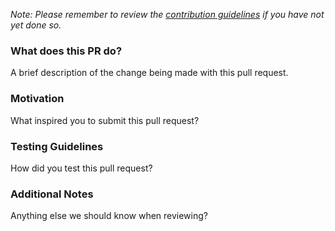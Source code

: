 *Note: Please remember to review the [contribution guidelines](https://github.com/DataDog/dd-lambda-go/blob/master/CONTRIBUTING.md)
if you have not yet done so.*

### What does this PR do?

A brief description of the change being made with this pull request.

### Motivation

What inspired you to submit this pull request?

### Testing Guidelines

How did you test this pull request?

### Additional Notes

Anything else we should know when reviewing?

